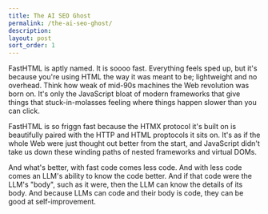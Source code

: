 ```yaml
---
title: The AI SEO Ghost
permalink: /the-ai-seo-ghost/
description: 
layout: post
sort_order: 1
---
```


FastHTML is aptly named. It is soooo fast. Everything feels sped up, but it's
because you're using HTML the way it was meant to be; lightweight and no
overhead. Think how weak of mid-90s machines the Web revolution was born on.
It's only the JavaScript bloat of modern frameworks that give things that
stuck-in-molasses feeling where things happen slower than you can click.

FastHTML is so friggn fast because the HTMX protocol it's built on is
beautifully paired with the HTTP and HTML proptocols it sits on. It's as if the
whole Web were just thought out better from the start, and JavaScript didn't
take us down these winding paths of nested frameworks and virtual DOMs. 

And what's better, with fast code comes less code. And with less code comes an
LLM's ability to know the code better. And if that code were the LLM's "body",
such as it were, then the LLM can know the details of its body. And because LLMs
can code and their body is code, they can be good at self-improvement. 
